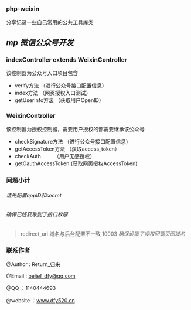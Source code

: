 ### php-weixin
分享记录一些自己常用的公共工具库类
## *mp 微信公众号开发*
### indexController extends WeixinController
该控制器为公众号入口项目包含
+ verify方法 （进行公众号接口配置信息）
+ index方法  （网页授权入口测试）
+ getUserInfo方法  （获取用户OpenID）
 
### WeixinController
该控制器为授权控制器，需要用户授权的都需要继承该公众号
+ checkSignature方法   （进行公众号接口配置信息）
+ getAccessToken方法   （获取access_token）
+ checkAuth     　　   （用户无感授权）
+ getOauthAccessToken  (获取网页授权AccessToken)
 
### 问题小计
###### 请先配置appID和secret
###### 确保已经获取到了接口权限
 > redirect_uri 域名与后台配置不一致 10003
 *确保设置了授权回调页面域名*

### 联系作者
@Author  : Return_归来

@Email   : belief_dfy@qq.com

@QQ      ：1140444693

@website ：www.dfy520.cn
